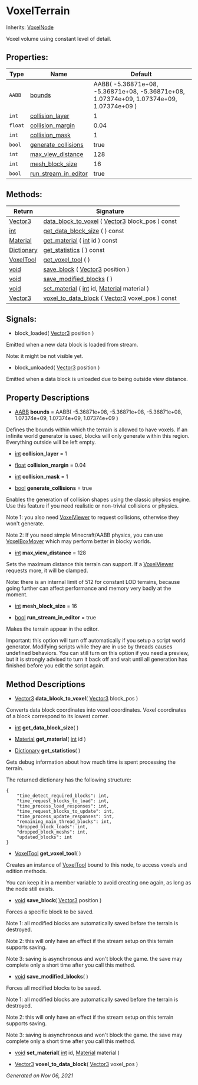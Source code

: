 # VoxelTerrain

Inherits: [VoxelNode](VoxelNode.md)


Voxel volume using constant level of detail.

## Properties: 


Type     | Name                                             | Default                                                                                 
-------- | ------------------------------------------------ | ----------------------------------------------------------------------------------------
`AABB`   | [bounds](#i_bounds)                              | AABB( -5.36871e+08, -5.36871e+08, -5.36871e+08, 1.07374e+09, 1.07374e+09, 1.07374e+09 ) 
`int`    | [collision_layer](#i_collision_layer)            | 1                                                                                       
`float`  | [collision_margin](#i_collision_margin)          | 0.04                                                                                    
`int`    | [collision_mask](#i_collision_mask)              | 1                                                                                       
`bool`   | [generate_collisions](#i_generate_collisions)    | true                                                                                    
`int`    | [max_view_distance](#i_max_view_distance)        | 128                                                                                     
`int`    | [mesh_block_size](#i_mesh_block_size)            | 16                                                                                      
`bool`   | [run_stream_in_editor](#i_run_stream_in_editor)  | true                                                                                    
<p></p>

## Methods: 


Return                                                                              | Signature                                                                                                                                                                                             
----------------------------------------------------------------------------------- | ------------------------------------------------------------------------------------------------------------------------------------------------------------------------------------------------------
[Vector3](https://docs.godotengine.org/en/stable/classes/class_vector3.html)        | [data_block_to_voxel](#i_data_block_to_voxel) ( [Vector3](https://docs.godotengine.org/en/stable/classes/class_vector3.html) block_pos ) const                                                        
[int](https://docs.godotengine.org/en/stable/classes/class_int.html)                | [get_data_block_size](#i_get_data_block_size) ( ) const                                                                                                                                               
[Material](https://docs.godotengine.org/en/stable/classes/class_material.html)      | [get_material](#i_get_material) ( [int](https://docs.godotengine.org/en/stable/classes/class_int.html) id ) const                                                                                     
[Dictionary](https://docs.godotengine.org/en/stable/classes/class_dictionary.html)  | [get_statistics](#i_get_statistics) ( ) const                                                                                                                                                         
[VoxelTool](VoxelTool.md)                                                           | [get_voxel_tool](#i_get_voxel_tool) ( )                                                                                                                                                               
[void](#)                                                                           | [save_block](#i_save_block) ( [Vector3](https://docs.godotengine.org/en/stable/classes/class_vector3.html) position )                                                                                 
[void](#)                                                                           | [save_modified_blocks](#i_save_modified_blocks) ( )                                                                                                                                                   
[void](#)                                                                           | [set_material](#i_set_material) ( [int](https://docs.godotengine.org/en/stable/classes/class_int.html) id, [Material](https://docs.godotengine.org/en/stable/classes/class_material.html) material )  
[Vector3](https://docs.godotengine.org/en/stable/classes/class_vector3.html)        | [voxel_to_data_block](#i_voxel_to_data_block) ( [Vector3](https://docs.godotengine.org/en/stable/classes/class_vector3.html) voxel_pos ) const                                                        
<p></p>

## Signals: 

- block_loaded( [Vector3](https://docs.godotengine.org/en/stable/classes/class_vector3.html) position ) 

Emitted when a new data block is loaded from stream.

Note: it might be not visible yet.

- block_unloaded( [Vector3](https://docs.godotengine.org/en/stable/classes/class_vector3.html) position ) 

Emitted when a data block is unloaded due to being outside view distance.

## Property Descriptions

- [AABB](https://docs.godotengine.org/en/stable/classes/class_aabb.html)<span id="i_bounds"></span> **bounds** = AABB( -5.36871e+08, -5.36871e+08, -5.36871e+08, 1.07374e+09, 1.07374e+09, 1.07374e+09 )

Defines the bounds within which the terrain is allowed to have voxels. If an infinite world generator is used, blocks will only generate within this region. Everything outside will be left empty.

- [int](https://docs.godotengine.org/en/stable/classes/class_int.html)<span id="i_collision_layer"></span> **collision_layer** = 1


- [float](https://docs.godotengine.org/en/stable/classes/class_float.html)<span id="i_collision_margin"></span> **collision_margin** = 0.04


- [int](https://docs.godotengine.org/en/stable/classes/class_int.html)<span id="i_collision_mask"></span> **collision_mask** = 1


- [bool](https://docs.godotengine.org/en/stable/classes/class_bool.html)<span id="i_generate_collisions"></span> **generate_collisions** = true

Enables the generation of collision shapes using the classic physics engine. Use this feature if you need realistic or non-trivial collisions or physics.

Note 1: you also need [VoxelViewer](VoxelViewer.md) to request collisions, otherwise they won't generate.

Note 2: If you need simple Minecraft/AABB physics, you can use [VoxelBoxMover](VoxelBoxMover.md) which may perform better in blocky worlds.

- [int](https://docs.godotengine.org/en/stable/classes/class_int.html)<span id="i_max_view_distance"></span> **max_view_distance** = 128

Sets the maximum distance this terrain can support. If a [VoxelViewer](VoxelViewer.md) requests more, it will be clamped.

Note: there is an internal limit of 512 for constant LOD terrains, because going further can affect performance and memory very badly at the moment.

- [int](https://docs.godotengine.org/en/stable/classes/class_int.html)<span id="i_mesh_block_size"></span> **mesh_block_size** = 16


- [bool](https://docs.godotengine.org/en/stable/classes/class_bool.html)<span id="i_run_stream_in_editor"></span> **run_stream_in_editor** = true

Makes the terrain appear in the editor.

Important: this option will turn off automatically if you setup a script world generator. Modifying scripts while they are in use by threads causes undefined behaviors. You can still turn on this option if you need a preview, but it is strongly advised to turn it back off and wait until all generation has finished before you edit the script again.

## Method Descriptions

- [Vector3](https://docs.godotengine.org/en/stable/classes/class_vector3.html)<span id="i_data_block_to_voxel"></span> **data_block_to_voxel**( [Vector3](https://docs.godotengine.org/en/stable/classes/class_vector3.html) block_pos ) 

Converts data block coordinates into voxel coordinates. Voxel coordinates of a block correspond to its lowest corner.

- [int](https://docs.godotengine.org/en/stable/classes/class_int.html)<span id="i_get_data_block_size"></span> **get_data_block_size**( ) 


- [Material](https://docs.godotengine.org/en/stable/classes/class_material.html)<span id="i_get_material"></span> **get_material**( [int](https://docs.godotengine.org/en/stable/classes/class_int.html) id ) 


- [Dictionary](https://docs.godotengine.org/en/stable/classes/class_dictionary.html)<span id="i_get_statistics"></span> **get_statistics**( ) 

Gets debug information about how much time is spent processing the terrain.

The returned dictionary has the following structure:

```gdscript
{
	"time_detect_required_blocks": int,
	"time_request_blocks_to_load": int,
	"time_process_load_responses": int,
	"time_request_blocks_to_update": int,
	"time_process_update_responses": int,
	"remaining_main_thread_blocks": int,
	"dropped_block_loads": int,
	"dropped_block_meshs": int,
	"updated_blocks": int
}

```

- [VoxelTool](VoxelTool.md)<span id="i_get_voxel_tool"></span> **get_voxel_tool**( ) 

Creates an instance of [VoxelTool](VoxelTool.md) bound to this node, to access voxels and edition methods.

You can keep it in a member variable to avoid creating one again, as long as the node still exists.

- [void](#)<span id="i_save_block"></span> **save_block**( [Vector3](https://docs.godotengine.org/en/stable/classes/class_vector3.html) position ) 

Forces a specific block to be saved.

Note 1: all modified blocks are automatically saved before the terrain is destroyed.

Note 2: this will only have an effect if the stream setup on this terrain supports saving.

Note 3: saving is asynchronous and won't block the game. the save may complete only a short time after you call this method.

- [void](#)<span id="i_save_modified_blocks"></span> **save_modified_blocks**( ) 

Forces all modified blocks to be saved.

Note 1: all modified blocks are automatically saved before the terrain is destroyed.

Note 2: this will only have an effect if the stream setup on this terrain supports saving.

Note 3: saving is asynchronous and won't block the game. the save may complete only a short time after you call this method.

- [void](#)<span id="i_set_material"></span> **set_material**( [int](https://docs.godotengine.org/en/stable/classes/class_int.html) id, [Material](https://docs.godotengine.org/en/stable/classes/class_material.html) material ) 


- [Vector3](https://docs.godotengine.org/en/stable/classes/class_vector3.html)<span id="i_voxel_to_data_block"></span> **voxel_to_data_block**( [Vector3](https://docs.godotengine.org/en/stable/classes/class_vector3.html) voxel_pos ) 


_Generated on Nov 06, 2021_
